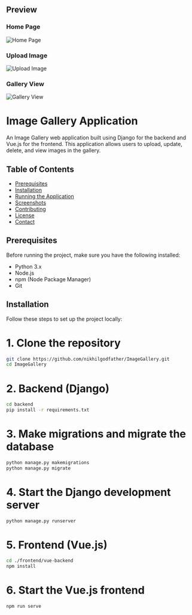 ## Preview

### Home Page
![Home Page](https://your-image-link.com/home.png)

### Upload Image
![Upload Image](https://your-image-link.com/upload.png)

### Gallery View
![Gallery View](https://your-image-link.com/gallery.png)

# Image Gallery Application

An Image Gallery web application built using Django for the backend and Vue.js for the frontend. This application allows users to upload, update, delete, and view images in the gallery.

## Table of Contents
- [Prerequisites](#prerequisites)
- [Installation](#installation)
- [Running the Application](#running-the-application)
- [Screenshots](#screenshots)
- [Contributing](#contributing)
- [License](#license)
- [Contact](#contact)

## Prerequisites

Before running the project, make sure you have the following installed:

- Python 3.x
- Node.js
- npm (Node Package Manager)
- Git

## Installation

Follow these steps to set up the project locally:

# 1. Clone the repository

```bash
git clone https://github.com/nikhilgodfather/ImageGallery.git
cd ImageGallery
```
# 2. Backend (Django)
```bash
cd backend
pip install -r requirements.txt
```
# 3. Make migrations and migrate the database
```bash
python manage.py makemigrations
python manage.py migrate
```
# 4. Start the Django development server
```bash
python manage.py runserver
```
# 5. Frontend (Vue.js)
```bash
cd ./frontend/vue-backend
npm install
```
# 6. Start the Vue.js frontend
```bash
npm run serve
```
